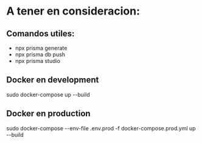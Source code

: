 # A tener en consideracion:

## Comandos utiles:
- npx prisma generate
- npx prisma db push
- npx prisma studio

## Docker en development
sudo docker-compose up --build

## Docker en production
sudo docker-compose --env-file .env.prod -f docker-compose.prod.yml up --build